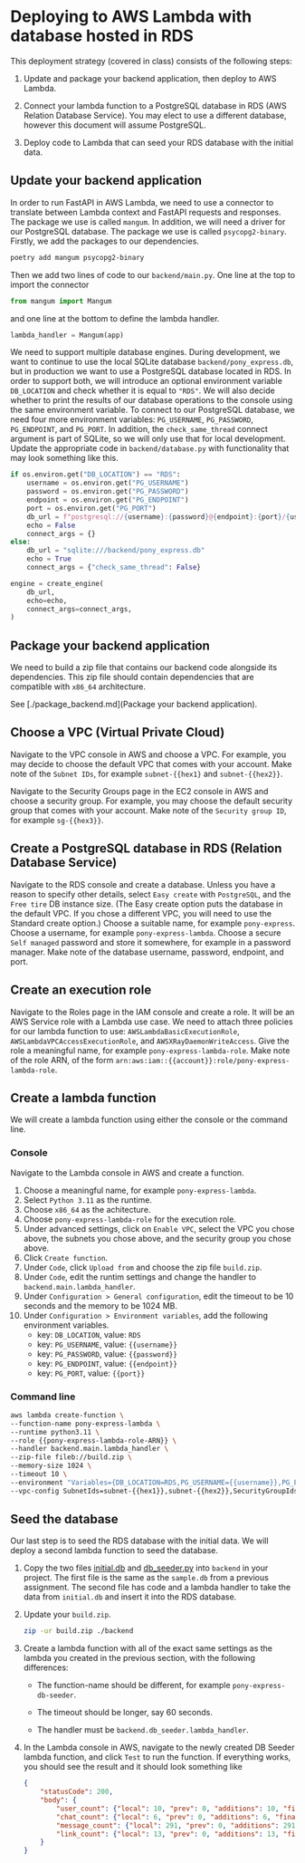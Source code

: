 # Deploying to AWS Lambda with database hosted in RDS

This deployment strategy (covered in class) consists of the following steps:

1. Update and package your backend application, then deploy to AWS Lambda.

2. Connect your lambda function to a PostgreSQL database in RDS (AWS Relation Database
   Service). You may elect to use a different database, however this document will assume
   PostgreSQL.

3. Deploy code to Lambda that can seed your RDS database with the initial data.

## Update your backend application

In order to run FastAPI in AWS Lambda, we need to use a connector to translate between
Lambda context and FastAPI requests and responses. The package we use is called `mangum`.
In addition, we will need a driver for our PostgreSQL database. The package we use is
called `psycopg2-binary`. Firstly, we add the packages to our dependencies.

```bash
poetry add mangum psycopg2-binary
```

Then we add two lines of code to our `backend/main.py`. One line at the top to import the
connector

```python
from mangum import Mangum
```

and one line at the bottom to define the lambda handler.

```python
lambda_handler = Mangum(app)
```

We need to support multiple database engines. During development, we want to continue to
use the local SQLite database `backend/pony_express.db`, but in production we want to use
a PostgreSQL database located in RDS. In order to support both, we will introduce an
optional environment variable `DB_LOCATION` and check whether it is equal to `"RDS"`. We
will also decide whether to print the results of our database operations to the console
using the same environment variable. To connect to our PostgreSQL database, we need four
more environment variables: `PG_USERNAME`, `PG_PASSWORD`, `PG_ENDPOINT`, and `PG_PORT`.
In addition, the `check_same_thread` connect argument is part of SQLite, so we will only
use that for local development. Update the appropriate code in `backend/database.py` with
functionality that may look something like this.

```python
if os.environ.get("DB_LOCATION") == "RDS":
    username = os.environ.get("PG_USERNAME")
    password = os.environ.get("PG_PASSWORD")
    endpoint = os.environ.get("PG_ENDPOINT")
    port = os.environ.get("PG_PORT")
    db_url = f"postgresql://{username}:{password}@{endpoint}:{port}/{username}"
    echo = False
    connect_args = {}
else:
    db_url = "sqlite:///backend/pony_express.db"
    echo = True
    connect_args = {"check_same_thread": False}

engine = create_engine(
    db_url,
    echo=echo,
    connect_args=connect_args,
)
```

## Package your backend application

We need to build a zip file that contains our backend code alongside its dependencies.
This zip file should contain dependencies that are compatible with `x86_64` architecture.

See [./package_backend.md](Package your backend application).

## Choose a VPC (Virtual Private Cloud)

Navigate to the VPC console in AWS and choose a VPC. For example, you may decide to choose
the default VPC that comes with your account. Make note of the `Subnet IDs`, for example
`subnet-{{hex1}` and `subnet-{{hex2}}`.

Navigate to the Security Groups page in the EC2 console in AWS and choose a security
group. For example, you may choose the default security group that comes with your
account. Make note of the `Security group ID`, for example `sg-{{hex3}}`.

## Create a PostgreSQL database in RDS (Relation Database Service)

Navigate to the RDS console and create a database. Unless you have a reason to specify
other details, select `Easy create` with `PostgreSQL`, and the `Free tire` DB instance
size. (The Easy create option puts the database in the default VPC. If you chose a
different VPC, you will need to use the Standard create option.) Choose a suitable name,
for example `pony-express`. Choose a username, for example `pony-express-lambda`. Choose a secure
`Self managed` password and store it somewhere, for example in a password manager. Make
note of the database username, password, endpoint, and port.

## Create an execution role

Navigate to the Roles page in the IAM console and create a role. It will be an AWS Service
role with a Lambda use case. We need to attach three policies for our lambda function to
use: `AWSLambdaBasicExecutionRole`, `AWSLambdaVPCAccessExecutionRole`, and
`AWSXRayDaemonWriteAccess`. Give the role a meaningful name, for example
`pony-express-lambda-role`. Make note of the role ARN, of the form
`arn:aws:iam::{{account}}:role/pony-express-lambda-role`.

## Create a lambda function

We will create a lambda function using either the console or the command line.

### Console

Navigate to the Lambda console in AWS and create a function.
1. Choose a meaningful name, for example `pony-express-lambda`.
2. Select `Python 3.11` as the runtime.
3. Choose `x86_64` as the achitecture.
4. Choose `pony-express-lambda-role` for the execution role.
5. Under advanced settings, click on `Enable VPC`, select the VPC you chose above, the
   subnets you chose above, and the security group you chose above.
6. Click `Create function`.
7. Under `Code`, click `Upload from` and choose the zip file `build.zip`.
8. Under `Code`, edit the runtim settings and change the handler to
   `backend.main.lambda_handler`.
9. Under `Configuration > General configuration`, edit the timeout to be 10 seconds and
   the memory to be 1024 MB.
10. Under `Configuration > Environment variables`, add the following environment variables.
    - key: `DB_LOCATION`, value: `RDS`
    - key: `PG_USERNAME`, value: `{{username}}`
    - key: `PG_PASSWORD`, value: `{{password}}`
    - key: `PG_ENDPOINT`, value: `{{endpoint}}`
    - key: `PG_PORT`, value: `{{port}}`


### Command line

```bash
aws lambda create-function \
--function-name pony-express-lambda \
--runtime python3.11 \
--role {{pony-express-lambda-role-ARN}} \
--handler backend.main.lambda_handler \
--zip-file fileb://build.zip \
--memory-size 1024 \
--timeout 10 \
--environment "Variables={DB_LOCATION=RDS,PG_USERNAME={{username}},PG_PASSWORD={{password}},PG_ENDOINT={{endpoint}},PG_PORT={{port}}}" \
--vpc-config SubnetIds=subnet-{{hex1}},subnet-{{hex2}},SecurityGroupIds=sg-{{hex3}}
```

## Seed the database

Our last step is to seed the RDS database with the initial data. We will deploy a second
lambda function to seed the database.

1. Copy the two files [initial.db](./initial.db) and [db_seeder.py](./db_seeder.py) into
   `backend` in your project. The first file is the same as the `sample.db` from a
   previous assignment. The second file has code and a lambda handler to take the data
   from `initial.db` and insert it into the RDS database.

2. Update your `build.zip`.
    ```bash
    zip -ur build.zip ./backend
    ```

3. Create a lambda function with all of the exact same settings as the lambda you created
   in the previous section, with the following differences:

    - The function-name should be different, for example `pony-express-db-seeder`.

    - The timeout should be longer, say 60 seconds.

    - The handler must be `backend.db_seeder.lambda_handler`.

4. In the Lambda console in AWS, navigate to the newly created DB Seeder lambda function,
   and click `Test` to run the function. If everything works, you should see the result
   and it should look something like
    ```json
    {
        "statusCode": 200,
        "body": {
            "user_count": {"local": 10, "prev": 0, "additions": 10, "final": 10},
            "chat_count": {"local": 6, "prev": 0, "additions": 6, "final": 6},
            "message_count": {"local": 291, "prev": 0, "additions": 291, "final": 291},
            "link_count": {"local": 13, "prev": 0, "additions": 13, "final": 13}
        }
    }
    ```

